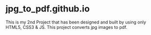 # jpg_to_pdf.github.io

This is my 2nd Project that has been designed and built by using only HTML5, CSS3 &amp; JS.  This project converts jpg images to pdf.
